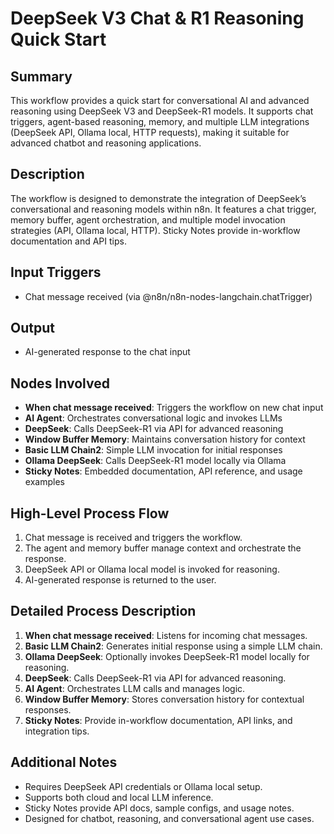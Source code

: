 # DeepSeek V3 Chat & R1 Reasoning Quick Start

## Summary
This workflow provides a quick start for conversational AI and advanced reasoning using DeepSeek V3 and DeepSeek-R1 models. It supports chat triggers, agent-based reasoning, memory, and multiple LLM integrations (DeepSeek API, Ollama local, HTTP requests), making it suitable for advanced chatbot and reasoning applications.

## Description
The workflow is designed to demonstrate the integration of DeepSeek’s conversational and reasoning models within n8n. It features a chat trigger, memory buffer, agent orchestration, and multiple model invocation strategies (API, Ollama local, HTTP). Sticky Notes provide in-workflow documentation and API tips.

## Input Triggers
- Chat message received (via @n8n/n8n-nodes-langchain.chatTrigger)

## Output
- AI-generated response to the chat input

## Nodes Involved
- **When chat message received**: Triggers the workflow on new chat input
- **AI Agent**: Orchestrates conversational logic and invokes LLMs
- **DeepSeek**: Calls DeepSeek-R1 via API for advanced reasoning
- **Window Buffer Memory**: Maintains conversation history for context
- **Basic LLM Chain2**: Simple LLM invocation for initial responses
- **Ollama DeepSeek**: Calls DeepSeek-R1 model locally via Ollama
- **Sticky Notes**: Embedded documentation, API reference, and usage examples

## High-Level Process Flow
1. Chat message is received and triggers the workflow.
2. The agent and memory buffer manage context and orchestrate the response.
3. DeepSeek API or Ollama local model is invoked for reasoning.
4. AI-generated response is returned to the user.

## Detailed Process Description
1. **When chat message received**: Listens for incoming chat messages.
2. **Basic LLM Chain2**: Generates initial response using a simple LLM chain.
3. **Ollama DeepSeek**: Optionally invokes DeepSeek-R1 model locally for reasoning.
4. **DeepSeek**: Calls DeepSeek-R1 via API for advanced reasoning.
5. **AI Agent**: Orchestrates LLM calls and manages logic.
6. **Window Buffer Memory**: Stores conversation history for contextual responses.
7. **Sticky Notes**: Provide in-workflow documentation, API links, and integration tips.

## Additional Notes
- Requires DeepSeek API credentials or Ollama local setup.
- Supports both cloud and local LLM inference.
- Sticky Notes provide API docs, sample configs, and usage notes.
- Designed for chatbot, reasoning, and conversational agent use cases.
